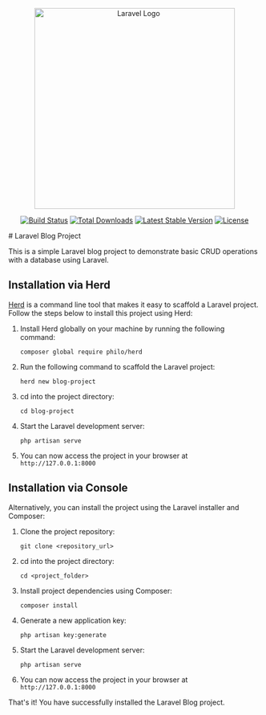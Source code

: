 <p align="center"><a href="https://laravel.com" target="_blank"><img src="https://raw.githubusercontent.com/laravel/art/master/logo-lockup/5%20SVG/2%20CMYK/1%20Full%20Color/laravel-logolockup-cmyk-red.svg" width="400" alt="Laravel Logo"></a></p>

<p align="center">
<a href="https://github.com/laravel/framework/actions"><img src="https://github.com/laravel/framework/workflows/tests/badge.svg" alt="Build Status"></a>
<a href="https://packagist.org/packages/laravel/framework"><img src="https://img.shields.io/packagist/dt/laravel/framework" alt="Total Downloads"></a>
<a href="https://packagist.org/packages/laravel/framework"><img src="https://img.shields.io/packagist/v/laravel/framework" alt="Latest Stable Version"></a>
<a href="https://packagist.org/packages/laravel/framework"><img src="https://img.shields.io/packagist/l/laravel/framework" alt="License"></a>
</p>
# Laravel Blog Project

This is a simple Laravel blog project to demonstrate basic CRUD operations with a database using Laravel.

## Installation via Herd

[Herd](https://github.com/Philo01/herd) is a command line tool that makes it easy to scaffold a Laravel project. Follow the steps below to install this project using Herd:

1. Install Herd globally on your machine by running the following command:
   ```
   composer global require philo/herd
   ```

2. Run the following command to scaffold the Laravel project:
   ```
   herd new blog-project
   ```

3. cd into the project directory:
   ```
   cd blog-project
   ```

4. Start the Laravel development server:
   ```
   php artisan serve
   ```

5. You can now access the project in your browser at `http://127.0.0.1:8000`

## Installation via Console

Alternatively, you can install the project using the Laravel installer and Composer:

1. Clone the project repository:
   ```
   git clone <repository_url>
   ```

2. cd into the project directory:
   ```
   cd <project_folder>
   ```

3. Install project dependencies using Composer:
   ```
   composer install
   ```

4. Generate a new application key:
   ```
   php artisan key:generate
   ```

5. Start the Laravel development server:
   ```
   php artisan serve
   ```

6. You can now access the project in your browser at `http://127.0.0.1:8000`

That's it! You have successfully installed the Laravel Blog project.